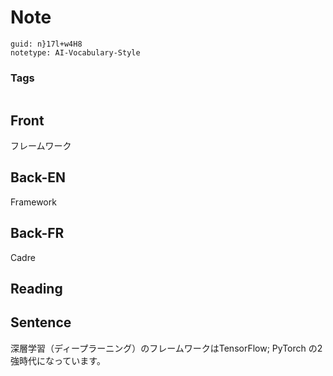 # Note
```
guid: n}17l+w4H8
notetype: AI-Vocabulary-Style
```

### Tags
```
```

## Front
フレームワーク

## Back-EN
Framework

## Back-FR
Cadre

## Reading


## Sentence
深層学習（ディープラーニング）のフレームワークはTensorFlow; PyTorch の2強時代になっています。
